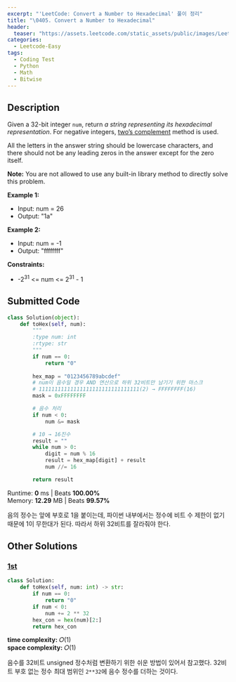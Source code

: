 ```yaml
---
excerpt: "'LeetCode: Convert a Number to Hexadecimal' 풀이 정리"
title: "\0405. Convert a Number to Hexadecimal"
header:
  teaser: "https://assets.leetcode.com/static_assets/public/images/LeetCode_Sharing.png"
categories:
  - Leetcode-Easy
tags:
  - Coding Test
  - Python
  - Math
  - Bitwise
---
```


## <i class="fa-solid fa-file-lines"></i> Description

Given a 32-bit integer `num`, return *a string representing its hexadecimal representation*. For negative integers, <a href="https://en.wikipedia.org/wiki/Two%27s_complement" target="_blank">two’s complement</a> method is used.

All the letters in the answer string should be lowercase characters, and there should not be any leading zeros in the answer except for the zero itself.

**Note:** You are not allowed to use any built-in library method to directly solve this problem.

**Example 1:**

- Input: num = 26
- Output: "1a"

**Example 2:**

- Input: num = -1
- Output: "ffffffff"

**Constraints:**

- -2<sup>31</sup> <= num <= 2<sup>31</sup> - 1

## <i class="fa-solid fa-cloud-arrow-up"></i> Submitted Code

```python
class Solution(object):
    def toHex(self, num):
        """
        :type num: int
        :rtype: str
        """
        if num == 0:
            return "0"
        
        hex_map = "0123456789abcdef"
        # num이 음수일 경우 AND 연산으로 하위 32비트만 남기기 위한 마스크
        # 11111111111111111111111111111111(2) → FFFFFFFF(16)
        mask = 0xFFFFFFFF   

        # 음수 처리
        if num < 0:
            num &= mask

        # 10 → 16진수
        result = ""
        while num > 0:
            digit = num % 16
            result = hex_map[digit] + result
            num //= 16

        return result
```
<i class="fa-solid fa-clock"></i> Runtime: **0** ms \| Beats **100.00%**    
<i class="fa-solid fa-memory"></i> Memory: **12.29** MB \| Beats **99.57%**

음의 정수는 앞에 부호로 1을 붙이는데, 파이썬 내부에서는 정수에 비트 수 제한이 없기 때문에 1이 무한대가 된다. 따라서 하위 32비트를 잘라줘야 한다.

## <i class="fa-solid fa-flask"></i> Other Solutions

### <a href="https://leetcode.com/problems/convert-a-number-to-hexadecimal/solutions/6723211/easy-solutionbeats-100easy-to-understand-slzc/" target="_blank">1st</a>

```python
class Solution:
    def toHex(self, num: int) -> str:
        if num == 0:
            return "0"
        if num < 0:
            num += 2 ** 32 
        hex_con = hex(num)[2:]
        return hex_con
```
<i class="fa-solid fa-clock"></i> **time complexity:** 𝑂(1)    
<i class="fa-solid fa-memory"></i> **space complexity:** 𝑂(1)        

음수를 32비트 unsigned 정수처럼 변환하기 위한 쉬운 방법이 있어서 참고했다. 32비트 부호 없는 정수 최대 범위인 `2**32`에 음수 정수를 더하는 것이다.